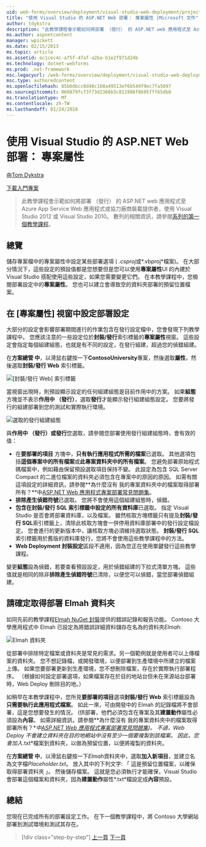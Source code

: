 ```yaml
---
uid: web-forms/overview/deployment/visual-studio-web-deployment/project-properties
title: "使用 Visual Studio 的 ASP.NET Web 部署： 專案屬性 |Microsoft 文件"
author: tdykstra
description: "此教學課程會示範如何將部署 （發行） 的 ASP.NET web 應用程式至 Azure App Service Web 應用程式或協力廠商裝載提供者，使用..."
ms.author: aspnetcontent
manager: wpickett
ms.date: 02/15/2013
ms.topic: article
ms.assetid: ec1cec4c-a75f-47af-a2ba-b1e2f971d24b
ms.technology: dotnet-webforms
ms.prod: .net-framework
msc.legacyurl: /web-forms/overview/deployment/visual-studio-web-deployment/project-properties
msc.type: authoredcontent
ms.openlocfilehash: 85b6dbcc8d40c168a49513ef6b549f9ec7fa5097
ms.sourcegitcommit: 060879fcf3f73d2366b5c811986f8695fff65db8
ms.translationtype: MT
ms.contentlocale: zh-TW
ms.lasthandoff: 01/24/2018
---
```

<a name="aspnet-web-deployment-using-visual-studio-project-properties"></a>使用 Visual Studio 的 ASP.NET Web 部署： 專案屬性
====================
由[Tom Dykstra](https://github.com/tdykstra)

[下載入門專案](http://go.microsoft.com/fwlink/p/?LinkId=282627)

> 此教學課程會示範如何將部署 （發行） 的 ASP.NET web 應用程式至 Azure App Service Web 應用程式或協力廠商裝載提供者，使用 Visual Studio 2012 或 Visual Studio 2010。 數列的相關資訊，請參閱[系列的第一個教學課程](introduction.md)。


## <a name="overview"></a>總覽

儲存專案檔中的專案屬性中設定某些部署選項 ( *.csproj*或*.vbproj*檔案)。 在大部分情況下，這些設定的預設值都是您想要但是您可以使用**專案屬性**UI 的內建於 Visual Studio 搭配使用這些設定，如果您需要變更它們。 在本教學課程中，您檢閱部署設定中的**專案屬性**。 您也可以建立會導致空的資料夾部署的預留位置檔案。

## <a name="configure-deployment-settings-in-the-project-properties-window"></a>在 [專案屬性] 視窗中設定部署設定

大部分的設定會影響部署期間進行的作業包含在發行設定檔中，您會發現下列教學課程中。 您應該注意的一些設定位於**封裝/發行**索引標籤的**專案屬性**視窗。 這些設定會指定每個組建組態，也就是有不同的設定，在發行組建，超過您的偵錯組建。

在**方案總管 中**，以滑鼠右鍵按一下**ContosoUniversity**專案，然後選取**屬性**，然後選取**封裝/發行 Web** 索引標籤。

![[封裝/發行 Web] 索引標籤](project-properties/_static/image1.png)

當視窗出現時，則預設顯示設定的任何組建組態是目前作用中的方案。 如果**組態**方塊並不表示**作用中 （發行）**，選取**發行**才能顯示發行組建組態設定。 您要將發行的組建部署到您的測試和實際執行環境。

![選取的發行組建組態](project-properties/_static/image2.png)

與**作用中 （發行）**或**發行**您選取，請參閱您部署使用發行組建組態時，會有效的值：

- 在**要部署的項目** 方塊中，**只有執行應用程式所需的檔案**已選取。 其他選項包括**這個專案中的所有檔案**或**此專案資料夾中的所有檔案**。 您避免部署原始程式碼檔案中，例如藉由保留預設選取項目保持不變。 此設定為包含 SQL Server Compact 的二進位檔案的資料夾必須包含在專案中的原因的原因。 如需有關這項設定的詳細資訊，請參閱**為什麼沒有 我的專案資料夾中的檔案取得部署所有？**中[ASP.NET Web 應用程式專案部署常見問題集](https://msdn.microsoft.com/library/ee942158.aspx)。
- **排除產生偵錯符號**已選取。 您將不會使用這個組建組態時，偵錯。
- **包含在封裝/發行 SQL 索引標籤中設定的所有資料庫**已選取。 指定 Visual Studio 是否會將部署資料庫，以及檔案。 雖然核取方塊標籤只有提及**封裝/發行 SQL**索引標籤上，清除此核取方塊會一併停用資料庫部署中的發行設定檔設定。 您會進行的更新版本中，讓核取方塊必須維持選取狀態。 **封裝/發行 SQL**  索引標籤用於舊版的資料庫發行，您將不會使用這些教學課程中的方法。
- **Web Deployment 封裝設定**區段不適用，因為您正在使用單鍵發行這些教學課程。

變更**組態**設為偵錯，若要查看預設設定，用於偵錯組建的下拉式清單方塊。 這些值就是相同的除非**排除產生偵錯符號**已清除，以便您可以偵錯，當您部署偵錯組建。

## <a name="make-sure-that-the-elmah-folder-gets-deployed"></a>請確定取得部署 Elmah 資料夾

如同先前的教學課程[Elmah NuGet 封裝](http://www.hanselman.com/blog/NuGetPackageOfTheWeek7ELMAHErrorLoggingModulesAndHandlersWithSQLServerCompact.aspx)提供的錯誤記錄和報告功能。 Contoso 大學應用程式中 Elmah 已設定為將錯誤詳細資料儲存在名為的資料夾*Elmah*:

![Elmah 資料夾](project-properties/_static/image3.png)

從部署中排除特定檔案或資料夾是常見的需求。另一個範例就是使用者可以上傳檔案的資料夾。 您不想記錄檔，或開發環境，以便部署到生產環境中所建立的檔案上傳。 如果您要部署更新到生產環境，您不想刪除檔案，存在於實際執行部署程序。 （根據如何設定部署選項，如果檔案存在於目的地站台但未在來源站台部署時，Web Deploy 刪除目的地。）

如稍早在本教學課程中，您所見**要部署的項目**選項**封裝/發行 Web**  索引標籤設為**只需要執行此應用程式檔案**。 如此一來，可由開發中的 Elmah 的記錄檔將不會部署，這是您想要發生的情況。 (供部署，他們必須包含在專案及其**建置動作**屬性必須設為**內容**。 如需詳細資訊，請參閱**為什麼沒有 我的專案資料夾中的檔案取得部署所有？**中[ASP.NET Web 應用程式專案部署常見問題集](https://msdn.microsoft.com/library/ee942158.aspx))。 不過，Web Deploy 不會建立資料夾在目的地網站中沒有至少一個要複製到該檔案。 因此，您會加入*.txt*檔案到資料夾，以做為預留位置，以便將複製的資料夾。

在**方案總管 中**，以滑鼠右鍵按一下*Elmah*資料夾中，選取**加入新項目**，並建立名為文字檔*Placeholder.txt*。 放入其中的下列文字: 「 這是預留位置檔案，以確保取得部署資料夾 」。 然後儲存檔案。 這就是您必須執行才能確保，Visual Studio 會部署這個檔案和資料夾，因為**建置動作**屬性*.txt*檔設定成**內容**預設。

## <a name="summary"></a>總結

您現在已完成所有的部署設定工作。 在下一個教學課程中，將 Contoso 大學網站部署到測試環境和測試其存在。

>[!div class="step-by-step"]
[上一頁](web-config-transformations.md)
[下一頁](deploying-to-iis.md)
